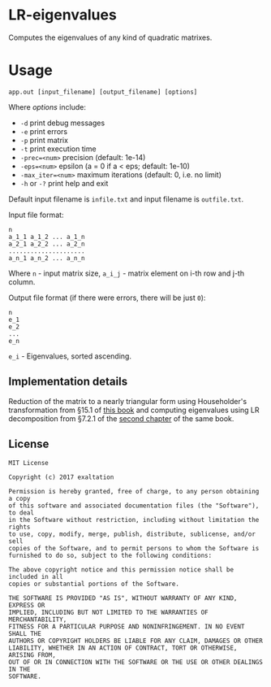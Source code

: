 # LR-eigenvalues
Computes the eigenvalues of any kind of quadratic matrixes.

Usage
===
```
app.out [input_filename] [output_filename] [options]
```
Where _options_ include:
* `-d` print debug messages
* `-e` print errors
* `-p` print matrix
* `-t` print execution time
* `-prec=<num>` precision (default: 1e-14)
* `-eps=<num>` epsilon (a = 0 if a < eps; default: 1e-10)
* `-max_iter=<num>` maximum iterations (default: 0, i.e. no limit)
* `-h` or `-?` print help and exit

Default input filename is `infile.txt` and input filename is `outfile.txt`.

Input file format:
```
n
a_1_1 a_1_2 ... a_1_n
a_2_1 a_2_2 ... a_2_n
.....................
a_n_1 a_n_2 ... a_n_n
```
Where `n` - input matrix size, `a_i_j` - matrix element on i-th row and j-th column.

Output file format (if there were errors, there will be just `0`):
```
n
e_1
e_2
...
e_n
```
`e_i` - Eigenvalues, sorted ascending.

Implementation details
--------
Reduction of the matrix to a nearly triangular form using Householder's transformation from §15.1 of <a href="http://www.twirpx.com/file/7703/">this book</a> and computing eigenvalues using LR decomposition from §7.2.1 of the <a href="http://www.twirpx.com/file/7704/">second chapter</a> of the same book.

License
--------
	MIT License
	
	Copyright (c) 2017 exaltation
	
	Permission is hereby granted, free of charge, to any person obtaining a copy
	of this software and associated documentation files (the "Software"), to deal
	in the Software without restriction, including without limitation the rights
	to use, copy, modify, merge, publish, distribute, sublicense, and/or sell
	copies of the Software, and to permit persons to whom the Software is
	furnished to do so, subject to the following conditions:
	
	The above copyright notice and this permission notice shall be included in all
	copies or substantial portions of the Software.
	
	THE SOFTWARE IS PROVIDED "AS IS", WITHOUT WARRANTY OF ANY KIND, EXPRESS OR
	IMPLIED, INCLUDING BUT NOT LIMITED TO THE WARRANTIES OF MERCHANTABILITY,
	FITNESS FOR A PARTICULAR PURPOSE AND NONINFRINGEMENT. IN NO EVENT SHALL THE
	AUTHORS OR COPYRIGHT HOLDERS BE LIABLE FOR ANY CLAIM, DAMAGES OR OTHER
	LIABILITY, WHETHER IN AN ACTION OF CONTRACT, TORT OR OTHERWISE, ARISING FROM,
	OUT OF OR IN CONNECTION WITH THE SOFTWARE OR THE USE OR OTHER DEALINGS IN THE
	SOFTWARE.
